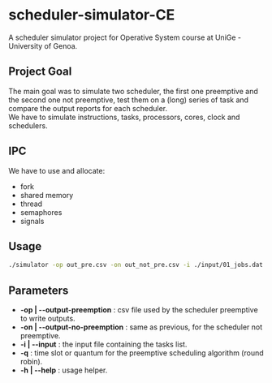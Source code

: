 # scheduler-simulator-CE
A scheduler simulator project for Operative System course at UniGe - University of Genoa.


## Project Goal
The main goal was to simulate two scheduler, the first one preemptive and the second one not preemptive, test them on a (long) series of task and compare the output reports for each scheduler. <br>
We have to simulate instructions, tasks, processors, cores, clock and schedulers.

## IPC
We have to use and allocate:
- fork
- shared memory
- thread
- semaphores
- signals

## Usage
```sh
./simulator -op out_pre.csv -on out_not_pre.csv -i ./input/01_jobs.dat -q 1
```

## Parameters
- **-op | --output-preemption** : csv file used by the scheduler preemptive to write outputs.
- **-on | --output-no-preemption** : same as previous, for the scheduler not preemptive.
- **-i | --input** : the input file containing the tasks list.
- **-q** : time slot or quantum for the preemptive scheduling algorithm (round robin).
- **-h | --help** : usage helper.

